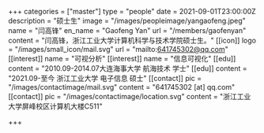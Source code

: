 +++
categories = ["master"]
type = "people"
date = 2021-09-01T23:00:00Z
description = "硕士生"
image = "/images/peopleimage/yangaofeng.jpeg"
name = "闫高锋"
en_name = "Gaofeng Yan"
url = "/members/gaofenyan"
content = "闫高锋，浙江工业大学计算机科学与技术学院硕士生。"
[[icon]]
logo = "/images/small_icon/mail.svg"
url = "mailto:641745302@qq.com"
[[interest]]
name = "可视分析"
[[interest]]
name = "信息可视化"
[[edu]]
content = "2010.09-2014.07大连海事大学 航海技术 学士"
[[edu]]
content = "2021.09-至今 浙江工业大学 电子信息 硕士"
[[contact]]
pic = "/images/contactimage/mail.svg"
content = "641745302 [at] qq.com"
[[contact]]
pic = "/images/contactimage/location.svg"
content = "浙江工业大学屏峰校区计算机大楼C511"

+++